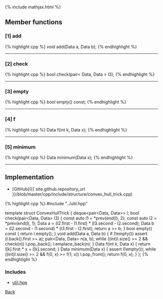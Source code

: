 {% include mathjax.html %}

## Member functions

### [1] add
{% highlight cpp %}
void add(Data a, Data b);
{% endhighlight %}


---------------------------------------

### [2] check
{% highlight cpp %}
bool check(pair< Data, Data > l3);
{% endhighlight %}


---------------------------------------

### [3] empty
{% highlight cpp %}
bool empty() const;
{% endhighlight %}


---------------------------------------

### [4] f
{% highlight cpp %}
Data f(int k, Data x);
{% endhighlight %}


---------------------------------------

### [5] minimum
{% highlight cpp %}
Data minimum(Data x);
{% endhighlight %}


---------------------------------------

## Implementation

- [GitHub]({{ site.github.repository_url }}/blob/master/cpp/include/structure/convex_hull_trick.cpp)

{% highlight cpp %}
#include "../util.hpp"

template<class Data>
struct ConvexHullTrick {
  deque<pair<Data, Data>> l;
  bool check(pair<Data, Data> l3) {
    const auto l1 = *prev(end(l), 2);
    const auto l2 = *prev(end(l), 1);
    Data a = (l2.first - l1.first) * (l3.second - l2.second);
    Data b = (l2.second - l1.second) * (l3.first - l2.first);
    return a >= b;
  }
  bool empty() const { return l.empty(); }
  void add(Data a, Data b) {
    if (!empty()) assert (l.back().first >= a);
    pair<Data, Data> n(a, b);
    while ((int)l.size() >= 2 && check(n)) l.pop_back();
    l.emplace_back(n);
  }
  Data f(int k, Data x) { return l[k].first * x + l[k].second; }
  Data minimum(Data x) {
    assert (!empty());
    while ((int)l.size() >= 2 && f(0, x) >= f(1, x)) l.pop_front();
    return f(0, x);
  }
};
{% endhighlight %}

### Includes

- [util.hpp](../util)

[Back](../..)

